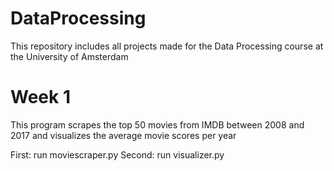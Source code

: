 # DataProcessing
This repository includes all projects made for the Data Processing course at the University of Amsterdam

# Week 1
This program scrapes the top 50 movies from IMDB between 2008 and 2017 and
visualizes the average movie scores per year

First: run moviescraper.py
Second: run visualizer.py
